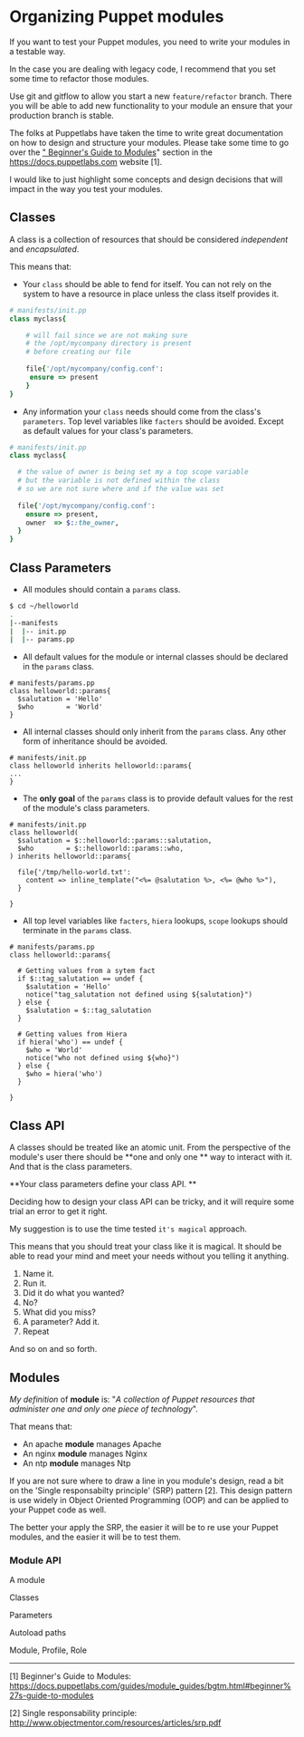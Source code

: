 # Organizing Puppet modules

If you want to test your Puppet modules, you need to write your modules in a testable way.

In the case you are dealing with legacy code, I recommend that you set some time to refactor those modules. 

Use git and gitflow to allow you start a new `feature/refactor` branch. There you will be able to add new functionality to your module an ensure that your production branch is stable.

The folks at Puppetlabs have taken the time to write great documentation on how to design and structure your modules. Please take some time to go over the ["
Beginner's Guide to Modules](https://docs.puppetlabs.com/guides/module_guides/bgtm.html#beginner%27s-guide-to-modules)" section in the https://docs.puppetlabs.com website [1].

I would like to just highlight some concepts and design decisions that will impact in the way you test your modules.

## Classes

A class is a collection of resources that should be considered *independent* and *encapsulated*.

This means that:

* Your `class` should be able to fend for itself. You can not rely on the system to have a
resource in place unless the class itself provides it.

```ruby
# manifests/init.pp
class myclass{

    # will fail since we are not making sure
    # the /opt/mycompany directory is present
    # before creating our file
    
    file{'/opt/mycompany/config.conf':
     ensure => present
    }
}
```

* Any information your `class` needs should come from the class's `parameters`. Top level variables like `facters` should be avoided. Except as default values for your class's parameters.

```ruby
# manifests/init.pp
class myclass{

  # the value of owner is being set my a top scope variable
  # but the variable is not defined within the class
  # so we are not sure where and if the value was set
  
  file{'/opt/mycompany/config.conf':
    ensure => present,
    owner  => $::the_owner,
  }
}
```

## Class Parameters

* All modules should contain a `params` class.

```bash
$ cd ~/helloworld
.
|--manifests
|  |-- init.pp
|  |-- params.pp
```

* All default values for the module or internal classes should be declared in the `params` class.

```puppet
# manifests/params.pp
class helloworld::params{
  $salutation = 'Hello'
  $who        = 'World'
}
```

* All internal classes should only inherit from the `params` class. Any other form of inheritance should be avoided.

```puppet
# manifests/init.pp
class helloworld inherits helloworld::params{
...
}
```

* The **only goal** of the `params` class is to provide default values for the rest of the module's class parameters.

```puppet
# manifests/init.pp
class helloworld(
  $salutation = $::helloworld::params::salutation,
  $who        = $::helloworld::params::who,
) inherits helloworld::params{

  file{'/tmp/hello-world.txt':
    content => inline_template("<%= @salutation %>, <%= @who %>"),
  }
  
}
```

* All top level variables like `facters`, `hiera` lookups, `scope` lookups should terminate in the `params` class.

```puppet
# manifests/params.pp
class helloworld::params{

  # Getting values from a sytem fact
  if $::tag_salutation == undef {
    $salutation = 'Hello'
    notice("tag_salutation not defined using ${salutation}")
  } else {
    $salutation = $::tag_salutation
  }
  
  # Getting values from Hiera
  if hiera('who') == undef {
    $who = 'World'
    notice("who not defined using ${who}")
  } else {
    $who = hiera('who')
  }
  
}
```

## Class API

A classes should be treated like an atomic unit. From the perspective of the module's user there should be **one and only one ** way to interact with it. And that is the class parameters.

**Your class parameters define your class API.
**

Deciding how to design your class API can be tricky, and it will require some trial an error to get it right.

My suggestion is to use the time tested `it's magical` approach.

This means that you should treat your class like it is magical. It should be able to read  your mind and meet your needs without you telling it anything. 

1. Name it. 
2. Run it. 
3. Did it do what you wanted? 
4. No? 
5. What did you miss? 
6. A parameter? Add it. 
7. Repeat

And so on and so forth.



## Modules

*My definition* of **module** is: "*A collection of Puppet resources that administer one and only one piece of technology*".

That means that:
*  An apache **module** manages Apache
*  An nginx **module** manages Nginx
*  An ntp **module** manages Ntp

If you are not sure where to draw a line in you module's design, read a bit on the 'Single responsabilty principle' (SRP) pattern [2]. This design pattern is use widely in Object Oriented Programming (OOP) and can be applied to your Puppet code as well.

The better your apply the SRP, the easier it will be to re use your Puppet modules, and the easier it will be to test them.

### Module API





A module 

Classes

Parameters

Autoload paths

Module, Profile, Role



---

[1] Beginner's Guide to Modules: https://docs.puppetlabs.com/guides/module_guides/bgtm.html#beginner%27s-guide-to-modules

[2] Single responsability principle: http://www.objectmentor.com/resources/articles/srp.pdf